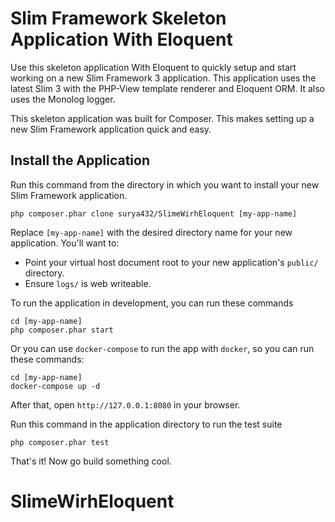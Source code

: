 # Slim Framework Skeleton Application With Eloquent

Use this skeleton application With Eloquent to quickly setup and start working on a new Slim Framework 3 application. This application uses the latest Slim 3 with the PHP-View template renderer and Eloquent ORM. It also uses the Monolog logger.

This skeleton application was built for Composer. This makes setting up a new Slim Framework application quick and easy.

## Install the Application

Run this command from the directory in which you want to install your new Slim Framework application.

    php composer.phar clone surya432/SlimeWirhEloquent [my-app-name]

Replace `[my-app-name]` with the desired directory name for your new application. You'll want to:

* Point your virtual host document root to your new application's `public/` directory.
* Ensure `logs/` is web writeable.

To run the application in development, you can run these commands 

	cd [my-app-name]
	php composer.phar start
	
Or you can use `docker-compose` to run the app with `docker`, so you can run these commands:

	cd [my-app-name]
	docker-compose up -d
After that, open `http://127.0.0.1:8080` in your browser.

Run this command in the application directory to run the test suite

	php composer.phar test

That's it! Now go build something cool.
# SlimeWirhEloquent
